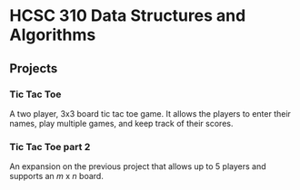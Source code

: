 # HCSC 310 Data Structures and Algorithms

## Projects
### Tic Tac Toe

A two player, 3x3 board tic tac toe game. It allows the players to enter their
names, play multiple games, and keep track of their scores.

### Tic Tac Toe part 2

An expansion on the previous project that allows up to 5 players and supports an
*m* x *n* board.
